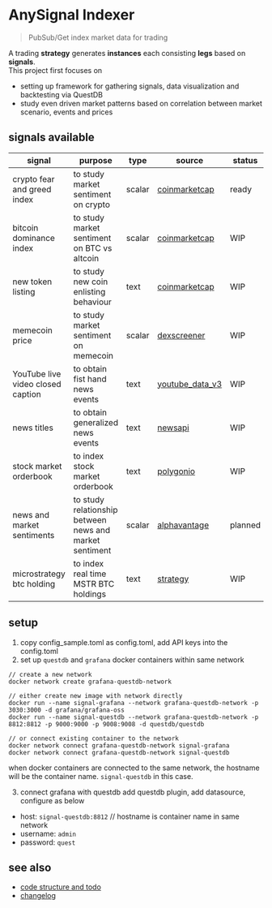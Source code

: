 # AnySignal Indexer
> PubSub/Get index market data for trading

A trading **strategy** generates **instances** each consisting **legs** based on **signals**.  
This project first focuses on 
- setting up framework for gathering signals, data visualization and backtesting via QuestDB
- study even driven market patterns based on correlation between market scenario, events and prices 

## signals available
| signal                            | purpose                                                 | type   | source                                                      | status  |
| --------------------------------- | ------------------------------------------------------- | ------ | ----------------------------------------------------------- | ------- |
| crypto fear and greed index       | to study market sentiment on crypto                     | scalar | [coinmarketcap](https://pro.coinmarketcap.com)              | ready   |
| bitcoin dominance index           | to study market sentiment on  BTC vs altcoin            | scalar | [coinmarketcap](https://pro.coinmarketcap.com)              | WIP     |
| new token listing                 | to study new coin enlisting behaviour                   | text   | [coinmarketcap](https://pro.coinmarketcap.com)              | WIP     |
| memecoin price                    | to study market sentiment on memecoin                   | scalar | [dexscreener](https://docs.dexscreener.com/api/reference)   | WIP     |
| YouTube live video closed caption | to obtain fist hand news events                         | text   | [youtube_data_v3](https://developers.google.com/youtube/v3) | WIP     |
| news titles                       | to obtain generalized news events                       | text   | [newsapi](https://newsapi.org)                              | WIP     |
| stock market orderbook            | to index stock market orderbook                         | text   | [polygonio](https://polygon.io)                             | WIP     |
| news and market sentiments        | to study relationship between news and market sentiment | scalar | [alphavantage](https://www.alphavantage.co)                 | planned |
| microstrategy btc holding         | to index real time MSTR BTC holdings                    | text   | [strategy](https://www.strategy.com/purchases)              | WIP     |

## setup
1. copy config_sample.toml as config.toml, add API keys into the config.toml
2. set up `questdb` and `grafana` docker containers within same network
```
// create a new network
docker network create grafana-questdb-network
```
```
// either create new image with network directly
docker run --name signal-grafana --network grafana-questdb-network -p 3030:3000 -d grafana/grafana-oss
docker run --name signal-questdb --network grafana-questdb-network -p 8812:8812 -p 9000:9000 -p 9008:9008 -d questdb/questdb
```
```
// or connect existing container to the network
docker network connect grafana-questdb-network signal-grafana
docker network connect grafana-questdb-network signal-questdb
```
when docker containers are connected to the same network, the hostname will be the container name. `signal-questdb` in this case.  

3. connect grafana with questdb
add questdb plugin, add datasource, configure as below
- host: `signal-questdb:8812` // hostname is container name in same network
- username: `admin`
- password: `quest`

## see also
- [code structure and todo](./src/README.md)
- [changelog](./CHANGELOG.md)
